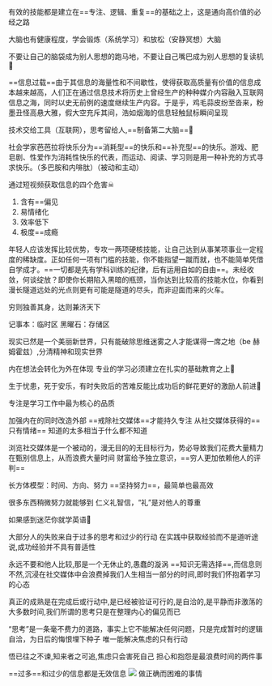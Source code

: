 有效的技能都是建立在==专注、逻辑、重复==的基础之上，这是通向高价值的必经之路

大脑也有健康程度，学会锻炼（系统学习）和放松（安静冥想）大脑

不要让自己的脑袋成为别人思想的跑马地，不要让自己嘴巴成为别人思想的复读机🥶

==信息过载==由于其信息的海量性和不间歇性，使得获取高质量有价值的信息成本越来越高，人们正在通过信息技术将历史上曾经生产的种种媒介内容融入互联网信息之海，同时以史无前例的速度继续生产内容。于是乎，鸡毛蒜皮纷至沓来，粉墨丑怪高悬大雅，假大空充斥其间，浩如烟海的信息轻触鼠标瞬间呈现

技术交给工具（互联网），思考留给人,==制备第二大脑==🧠

社会学家芭芭拉将快乐分为==消耗型==的快乐和==补充型==的快乐。游戏、肥皂剧、性爱作为消耗性快乐的代表，而运动、阅读、学习则是用一种补充的方式寻求快乐。（多巴胺和内啡肽）（被动和主动）

通过短视频获取信息的四个危害☠
1. 含有==偏见
2. 易情绪化
3. 效率低下
4. 极度==成瘾

年轻人应该发挥比较优势，专攻一两项硬核技能，让自己达到从事某项事业一定程度的稀缺度。正如任何一项有门槛的技能，你不能指望一蹴而就，也不能简单凭借自学成才。==一切都是先有学科训练的纪律，后有运用自如的自由==。未经收敛，何谈绽放？即使你长期陷入黑暗的瓶颈，当你达到比较高的技能水位，你看到漫长隧道远处的光点则更有可能是隧道的尽头，而非迎面而来的火车。

穷则独善其身，达则兼济天下

记事本：临时区    黑曜石：存储区

现实已然是一个美丽新世界，只有能破除思维迷雾之人才能谋得一席之地（be 赫姆霍兹）,分清精神和现实世界

内在想法会转化为外在体现
专业的学习必须建立在扎实的基础教育之上📖

生于忧患，死于安乐，有时失败后的苦难反能比成功后的鲜花更好的激励人前进🥀

专注是学习工作中最为核心的品质

加强内在的同时改造外部
==戒除社交媒体==才能持久专注
从社交媒体获得的==只有情绪==
知道的太多相当于什么都不知道

浏览社交媒体是一个被动的，漫无目的的无目标行为，势必导致我们花费大量精力在甄别信息上，从而浪费大量时间
财富给予独立意识，==穷人更加依赖他人的评判==

长方体模型：时间、方向、努力
==坚持努力==，最简单也最高效

很多东西稍微努力就能够到
仁义礼智信，“礼”是对他人的尊重

如果感到迷茫你就学英语📖

大部分人的失败来自于过多的思考和过少的行动
在实践中获取经验而不是道听途说,成功经验并不具有普适性

永远不要和他人比较,那是一个无休止的,愚蠢的漩涡
==知识无需选择==,而信息则不然,沉浸在社交媒体中会浪费掉我们人生相当一部分的时间,即时我们怀抱着学习的心态

真正的成熟是在完成后或行动中,是已经被验证可行的,是自洽的,是平静而非激荡的
大多数时间,我们所谓的思考只是在整理内心的偏见而已


“思考”是一条毫不费力的道路，事实上它不能解决任何问题，只是完成暂时的逻辑自洽，为日后的悔恨埋下种子
唯一能解决焦虑的只有行动

悟已往之不谏,知来者之可追,焦虑只会害死自己
担心和抱怨是最浪费时间的两件事

==过多==和过少的信息都是无效信息
![](../asset🧰/Pasted%20image%2020240209194158.png)
做正确而困难的事情
